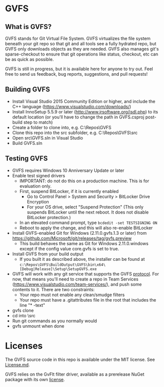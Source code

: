 # GVFS

## What is GVFS?

GVFS stands for Git Virtual File System. GVFS virtualizes the file system beneath your git repo so that git and all tools
see a fully hydrated repo, but GVFS only downloads objects as they are needed. GVFS also manages git's sparse-checkout
to ensure that git operations like status, checkout, etc can be as quick as possible.

GVFS is still in progress, but it is available here for anyone to try out. Feel free to send us feedback, bug reports, suggestions, and pull requests!

## Building GVFS

* Install Visual Studio 2015 Community Edition or higher, and include the C++ language (https://www.visualstudio.com/downloads/)
* Install InnoSetup 5.5.9 or later (http://www.jrsoftware.org/isdl.php) to its default location (or you'll have to change the path in GVFS.csproj post-build step to match)
* Create a folder to clone into, e.g. C:\Repos\GVFS
* Clone this repo into the src subfolder, e.g. C:\Repos\GVFS\src
* Open src\GVFS.sln in Visual Studio
* Build GVFS.sln

## Testing GVFS

* GVFS requires Windows 10 Anniversary Update or later
* Enable test signed drivers
  * IMPORTANT: do not do this on a production machine. This is for evaluation only.
  * First, suspend BitLocker, if it is currently enabled
    * Go to Control Panel > System and Security > BitLocker Drive Encryption
    * For your OS drive, select "Suspend Protection" (This only suspends BitLocker until the next reboot. It does not disable BitLocker protection.)
  * In an elevated command prompt, type `bcdedit -set TESTSIGNING ON`
  * Reboot to apply the change, and this will also re-enable BitLocker 
* Install GVFS-enabled Git for Windows (2.11.0.gvfs.1.3 or later) from https://github.com/Microsoft/git/releases/tag/gvfs.preview
  * This build behaves the same as Git for Windows 2.11.0.windows except if the config value core.gvfs is set to true.
* Install GVFS from your build output
  * If you built it as described above, the installer can be found at `c:\Repos\GVFS\BuildOutput\GVFS\bin\x64\[Debug|Release]\Setup\SetupGVFS.exe`
* GVFS will work with any git service that supports the GVFS [protocol](Protocol.md). For now, that means you'll need to create a repo in 
Team Services (https://www.visualstudio.com/team-services/), and push some contents to it. There are two constraints:
  * Your repo must not enable any clean/smudge filters
  * Your repo must have a .gitattributes file in the root that includes the line "* -text"
* gvfs clone <URL of repo you just created>
* cd into <root>\src
* Run git commands as you normally would
* gvfs unmount when done

# Licenses

The GVFS source code in this repo is available under the MIT license. See [License.md](License.md).

GVFS relies on the GvFlt filter driver, available as a prerelease NuGet package with its own [license](GvFlt_EULA.docx).